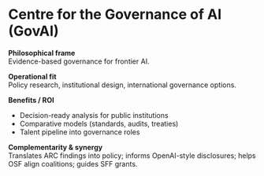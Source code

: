 # Centre for the Governance of AI (GovAI)
**Philosophical frame**  
Evidence-based governance for frontier AI.

**Operational fit**  
Policy research, institutional design, international governance options.

**Benefits / ROI**  
- Decision-ready analysis for public institutions  
- Comparative models (standards, audits, treaties)  
- Talent pipeline into governance roles

**Complementarity & synergy**  
Translates ARC findings into policy; informs OpenAI-style disclosures; helps OSF align coalitions; guides SFF grants.
